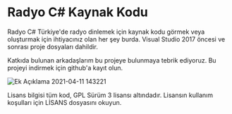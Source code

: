 # Radyo C# Kaynak Kodu

Radyo C# Türkiye'de radyo dinlemek için kaynak kodu görmek veya oluşturmak için ihtiyacınız olan her şey burda. Visual Studio 2017 öncesi ve sonrası proje dosyaları dahildir.

Katkıda bulunan arkadaşlarım bu projeye bulunmaya tebrik ediyoruz. Bu projeyi indirmek için github'a kayıt olun.

![Ek Açıklama 2021-04-11 143221](https://user-images.githubusercontent.com/42430554/114302699-d4447d00-9ad2-11eb-9971-c8f0f6b8a469.jpg)

Lisans bilgisi tüm kod, GPL Sürüm 3 lisansı altındadır. Lisansın kullanım koşulları için LİSANS dosyasını okuyun.
